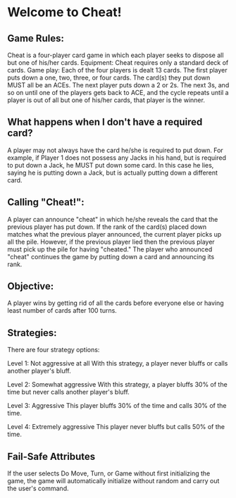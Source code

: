 # Welcome to Cheat!

## Game Rules:

Cheat is a four-player card game in which each player seeks to dispose all but one of his/her cards.
Equipment:
Cheat requires only a standard deck of cards.
Game play:
Each of the four players is dealt 13 cards. The first player puts down a one, two, three, or four cards. The card(s) they put down MUST all be an ACEs.  The next player puts down a 2 or 2s. The next 3s, and so on until one of the players gets back to ACE, and the cycle repeats until a player is out of all but one of his/her cards, that player is the winner.

## What happens when I don't have a required card?

A player may not always have the card he/she is required to put down. For example, if Player 1 does not possess any Jacks in his hand, but is required to put down a Jack, he MUST put down some card. In this case he lies, saying he is putting down a Jack, but is actually putting down a different card. 

## Calling "Cheat!":

A player can announce "cheat" in which he/she reveals the card that the previous player has put down. If the rank of the card(s) placed down matches what the previous player announced, the current player picks up all the pile. However, if the previous player lied then the previous player must pick up the pile for having "cheated." The player who announced "cheat" continues the game by putting down a card and announcing its rank.

## Objective:
A player wins by getting rid of all the cards before everyone else or having least number of cards after 100 turns.

## Strategies:

There are four strategy options:

Level 1: Not aggressive at all
With this strategy, a player never bluffs or calls another player's bluff.

Level 2: Somewhat aggressive
With this strategy, a player bluffs 30% of the time but never calls another player's bluff.

Level 3: Aggressive
This player bluffs 30% of the time and calls 30% of the time.

Level 4: Extremely aggressive
This player never bluffs but calls 50% of the time.

## Fail-Safe Attributes

If the user selects Do Move, Turn, or Game without first initializing the game, the game will automatically initialize without random and carry out the user's command.
